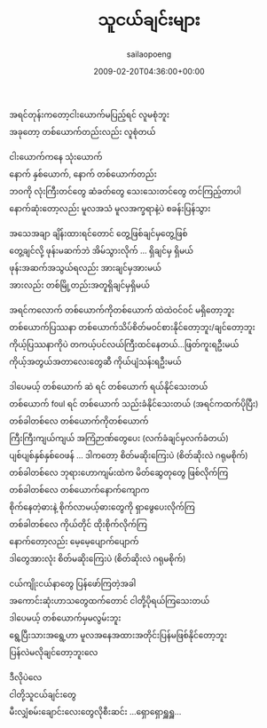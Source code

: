 ﻿---
_last_editor_used_jetpack: block-editor
_publicize_job_id: "59377215183"
_wp_old_date: "2021-06-09"
author: sailaopoeng
categories:
  - poems
date: "2009-02-20T04:36:00+00:00"
parent_post_id: null
post_id: "234"
timeline_notification: "1623214939"
title: သူငယ်ချင်းများ
url: /2009/02/20/သူငယ်ချင်းများ/

---
အရင်တုန်းကတော့ငါးယောက်မပြည့်ရင် လူမစုံဘူး  
အခုတော့ တစ်ယောက်တည်းလည်း လူစုံတယ်

ငါးယောက်ကနေ သုံးယောက်  
နောက် နှစ်ယောက်, နောက် တစ်ယောက်တည်း  
ဘဝကို လုံးကြီးတင်တွေ ဆံခတ်တွေ သေးသေးတင်တွေ တင်ကြည့်တာပါ  
နောက်ဆုံးတော့လည်း မူလအသံ မူလအက္ခရာနဲ့ပဲ စခန်းပြန်သွား

အသေအချာ ချိန်းထားရင်တောင် တွေ့ဖြစ်ချင်မှတွေ့ဖြစ်  
တွေ့ချင်လို့ ဖုန်းမဆက်ဘဲ အိမ်သွားလိုက် … ရှိချင်မှ ရှိမယ်  
ဖုန်းအဆက်အသွယ်ရလည်း အားချင်မှအားမယ်  
အားလည်း တစ်မြို့တည်းအတူရှိချင်မှရှိမယ်

အရင်ကလောက် တစ်ယောက်ကိုတစ်ယောက် ထဲထဲဝင်ဝင် မရှိတော့ဘူး  
တစ်ယောက်ပြဿနာ တစ်ယောက်သိပ်စိတ်မဝင်စားနိုင်တော့ဘူး/ချင်တော့ဘူး  
ကိုယ့်ပြဿနာကိုပဲ တကယ့်ပင်လယ်ကြီးထင်နေတယ်…ဖြတ်ကူးရဦးမယ်  
ကိုယ့်အတွယ်အတာလေးတွေဆီ ကိုယ်ပျံသန်းရဦးမယ်

ဒါပေမယ့် တစ်ယောက် ဆဲ ရင် တစ်ယောက် ရယ်နိုင်သေးတယ်  
တစ်ယောက် foul ရင် တစ်ယောက် သည်းခံနိုင်သေးတယ် (အရင်ကထက်ပိုပြီး)  
တစ်ခါတစ်လေ တစ်ယောက်ကိုတစ်ယောက်  
ကြီးကြီးကျယ်ကျယ် အကြံဉာဏ်တွေပေး (လက်ခံချင်မှလက်ခံတယ်)  
ပျစ်ပျစ်နှစ်နှစ်ဝေဖန် … ဒါကတော့ စိတ်မဆိုးကြေးပဲ (စိတ်ဆိုးလဲ ဂရုမစိုက်)  
တစ်ခါတစ်လေ ဘုရားဟောကျမ်းထဲက မိတ်ဆွေတုတွေ ဖြစ်လိုက်ကြ  
တစ်ခါတစ်လေ တစ်ယောက်နောက်ကျောက  
စိုက်နေတဲ့ဓားနဲ့ စိုက်လာမယ့်ဓားတွေကို ရှာဖွေပေးလိုက်ကြ  
တစ်ခါတစ်လေ ကိုယ်တိုင် ထိုးစိုက်လိုက်ကြ  
နောက်တော့လည်း မေ့မေ့ပျောက်ပျောက်  
ဒါတွေအားလုံး စိတ်မဆိုးကြေးပဲ (စိတ်ဆိုးလဲ ဂရုမစိုက်)

ငယ်ကျိုးငယ်နာတွေ ပြန်ဖော်ကြတဲ့အခါ  
အကောင်းဆုံးဟာသတွေထက်တောင် ငါတို့ပိုရယ်ကြသေးတယ်  
ဒါပေမယ့် တစ်ယောက်မှမလွမ်းဘူး  
ရွေ့ပြီးသားအရွေ့ဟာ မူလအနေအထားအတိုင်းပြန်မဖြစ်နိုင်တော့ဘူး  
ပြန်လဲမလိုချင်တော့ဘူးလေ

ဒီလိုပဲလေ  
ငါတို့သူငယ်ချင်းတွေ  
မီးလျှံစမ်းချောင်းလေးတွေလိုစီးဆင်း …ရှောရှောရှူရှူ…
